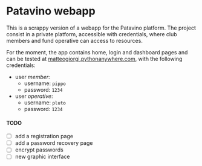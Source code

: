 # Patavino webapp
This is a scrappy version of a webapp for the Patavino platform. The project consist in a private platform, accessible with credentials, where club members and fund operative can access to resources.

For the moment, the app contains home, login and dashboard pages and can be tested at [matteogiorgi.pythonanywhere.com](https://matteogiorgi.pythonanywhere.com), with the following credentials:
- user *member*:
    - username: `pippo`
    - password: `1234`
- user *operative*:
  - username: `pluto`
  - password: `1234`


#### TODO
- [ ] add a registration page
- [ ] add a password recovery page
- [ ] encrypt passwords
- [ ] new graphic interface
